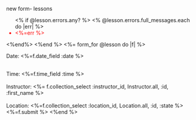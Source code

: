 new form- lessons 
<ul>
<% if @lesson.errors.any? %>
  <% @lesson.errors.full_messages.each do |err| %>
    <li style="color:red"> <%=err %></li>
    </ul>
    <%end%>
 <%end %>
<%= form_for @lesson do |f| %>
 
   Date: <%=f.date_field :date %> <br />
 
   <br/>
   Time: <%=f.time_field :time %><br />
   </br>
   Instructor: <%= f.collection_select :instructor_id, Instructor.all, :id, :first_name %><br />
   <br/>
   Location: <%=f.collection_select :location_id, Location.all, :id, :state %> <br />
   <%=f.submit %>
 <%end %>
 